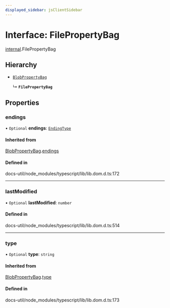 ```yaml
---
displayed_sidebar: jsClientSidebar
---
```


# Interface: FilePropertyBag

[internal](../modules/internal-10.md).FilePropertyBag

## Hierarchy

- [`BlobPropertyBag`](internal-10.BlobPropertyBag.md)

  ↳ **`FilePropertyBag`**

## Properties

### endings

• `Optional` **endings**: [`EndingType`](../modules/internal-10.md#endingtype)

#### Inherited from

[BlobPropertyBag](internal-10.BlobPropertyBag.md).[endings](internal-10.BlobPropertyBag.md#endings)

#### Defined in

docs-util/node_modules/typescript/lib/lib.dom.d.ts:172

___

### lastModified

• `Optional` **lastModified**: `number`

#### Defined in

docs-util/node_modules/typescript/lib/lib.dom.d.ts:514

___

### type

• `Optional` **type**: `string`

#### Inherited from

[BlobPropertyBag](internal-10.BlobPropertyBag.md).[type](internal-10.BlobPropertyBag.md#type)

#### Defined in

docs-util/node_modules/typescript/lib/lib.dom.d.ts:173
